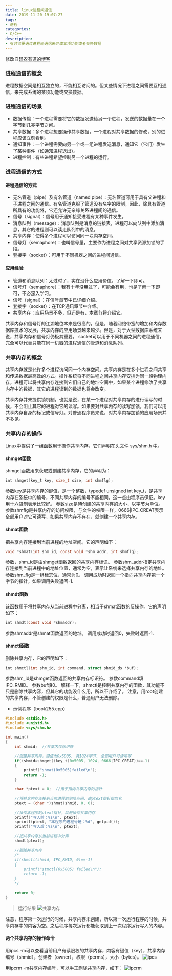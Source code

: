 ```yaml
---
title: linux进程间通信
date: 2019-11-20 19:07:27
tags:
- 进程
categories:
- C/C++
description:
- 有时需要通过进程间通信来完成某项功能或者交换数据
---
```


修改自[码农有道的博客](https://blog.csdn.net/wucz122140729/article/details/98588176)

<!--more-->
### 进程通信的概念
进程数据空间是相互独立的，不能相互访问的。但某些情况下进程之间需要互相通信，来完成系统的某项功能或交换数据。

### 进程通信的场景
* 数据传输：一个进程需要将它的数据发送给另一个进程，发送的数据量在一个字节到几兆字节之间。
* 共享数据：多个进程想要操作共享数据，一个进程对共享数据的修改，别的进程应该立刻看到。
* 通知事件：一个进程需要向另一个或一组进程发送消息，通知它（它们）发生了某种事件（如通知进程退出）。
* 进程控制：有些进程希望控制另一个进程的运行。

### 进程通信的方式
#### 进程通信的方式
* 无名管道（pipe）及有名管道（named pipe）：无名管道可用于具有父进程和子进程之间的通信。有名管道克服了管道没有名字的限制，因此，除具有管道所具有的功能外，它还允许无亲缘关系进程间的通信。
* 信号（signal）：信号用于通知接受进程有某种事件发生。
* 消息队列（message）：消息队列是消息的链接表，进程可以向队列中添加消息，其它的进程则可以读走队列中的消息。
* 共享内存：使得多个进程可以访问同一块内存空间。
* 信号灯（semaphore）：也叫信号量，主要作为进程之间对共享资源加锁的手段。
* 套接字（socket）：可用于不同机器之间的进程间通信。

#### 应用经验
* 管道和消息队列：太过时了，实在没什么应用价值，了解一下即可。
* 信号灯（semaphore）：我有十年没用过了，可能会有用，也是了解一下即可，不必深入学习。
* 信号（signal）：在信号章节中已详细介绍。
* 套接字（socket）：在TCP通讯章节中介绍。
* 共享内存：应用场景不多，但还是有，本章节将介绍它。

共享内存和信号灯的江湖地位本来是很高的，但是，随着网络带宽的增加和内存数据库技术的发展，共享内存的应用场景越来越少。但是，对于大型数据库系统来说，共享内存和信号灯仍极其重要。
socket可以用于不同机器之间的进程通信，完全可以代替只能在同一机器的进程通信的管道和消息队列。

### 共享内存的概念
共享内存就是允许多个进程访问同一个内存空间。共享内存是在多个进程之间共享和传递数据最高效的方式。操作系统将不同进程之间共享内存安排为同一段物理内存，进程可以将共享内存连接到它们自己的地址空间中，如果某个进程修改了共享内存中的数据，其它的进程读到的数据也将会改变。

共享内存并未提供锁机制，也就是说，在某一个进程对共享内存的进行读写的时候，不会阻止其它的进程对它的读写。如果要对共享内存的读写加锁，我们可以用共享内存自身的标记或信号灯。对普通程序员来说，对共享内存加锁的应用场景并不多见。

### 共享内存的操作
Linux中提供了一组函数用于操作共享内存，它们声明在头文件 sys/shm.h 中。
#### shmget函数
shmget函数用来获取或创建共享内存，它的声明为：
```C
int shmget(key_t key, size_t size, int shmflg);
```

参数key是共享内存的键值，是一个整数，typedef unsigned int key_t，是共享内存在系统中的编号，不同共享内存的编号不能相同，这一点由程序员保证。key用十六进制表示比较好。
参数size是待创建的共享内存的大小，以字节为单位。
参数shmflg是共享内存的访问权限，与文件的权限一样，0666|IPC_CREAT表示全部用户对它可读写，如果共享内存不存在，就创建一个共享内存。

#### shmat函数
把共享内存连接到当前进程的地址空间。它的声明如下：
```C
void *shmat(int shm_id, const void *shm_addr, int shmflg);
```

参数，shm_id是由shmget函数返回的共享内存标识。
参数shm_addr指定共享内存连接到当前进程中的地址位置，通常为空，表示让系统来选择共享内存的地址。
参数shm_flg是一组标志位，通常为0。
调用成功时返回一个指向共享内存第一个字节的指针，如果调用失败返回-1.

#### shmdt函数
该函数用于将共享内存从当前进程中分离，相当于shmat函数的反操作。它的声明如下：
```C
int shmdt(const void *shmaddr);
```

参数shmaddr是shmat函数返回的地址。
调用成功时返回0，失败时返回-1.

#### shmctl函数
删除共享内存，它的声明如下：
```C
int shmctl(int shm_id, int command, struct shmid_ds *buf);
```

参数shm_id是shmget函数返回的共享内存标识符。
参数command填IPC_RMID。
参数buf填0。
解释一下，shmctl是控制共享内存的函数，其功能不只是删除共享内容，但其它的功能没什么用，所以不介绍了。
注意，用root创建的共享内存，不管创建的权限是什么，普通用户无法删除。

* 示例程序（book255.cpp）
```C
#include <stdio.h>
#include <unistd.h>
#include <sys/shm.h>

int main()
{
    int shmid;  //共享内存标识符

    //创建共享内存，键值为0x5005, 共1024字节, 全部用户可读可写
    if((shmid=shmget((key_t)0x5005, 1024, 0666|IPC_CREAT))==-1)
    {
        printf("shmat(0x5005)failed\n");
        return -1;
    }

    char *ptext = 0;  //用于指向共享内存的指针

    //将共享内存连接到当前进程的地址空间，由ptext指针指向它
    ptext = (char *)shmat(shmid, 0, 0);

    //操作本程序的ptext指针，就是操作共享内存
    printf("写入前：%s\n", ptext);
    sprintf(ptext, "本程序的进程号是：%d", getpid());
    printf("写入后：%s\n", ptext);

    //把共享内存从当前进程中分离
    shmdt(ptext);

    //删除共享内存
    /*
    if(shmctl(shmid, IPC_RMID, 0)==-1)
    {
        printf("stmctl(0x5005) failed\n");
        return -1;
    }
    */

    return 0;
}
```

> 运行结果
![共享内存](p1.png)

注意，程序第一次运行的时候，共享内存未创建，所以第一次运行程序的时候，共享内存中的内容为空。之后程序每次运行都能获取到上一次程序运行写入的内容。

#### 两个共享内存的操作命令
用ipcs -m可以查看当前用户有读限权的共享内存，内容有键值（key），共享内存编号（shmid），创建者（owner），权限（perms），大小（bytes）。
![ipcs](p2.png)

用ipcrm -m共享内存编号，可以手工删除共享内存，如下：
![ipcrm](p3.png)
